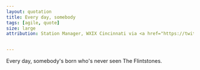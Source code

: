 ```yaml
---
layout: quotation
title: Every day, somebody
tags: [agile, quote]
size: large
attribution: Station Manager, WXIX Cincinnati via <a href="https://twitter.com/hotdogsladies">Merlin Mann</a>


---
```


Every day, somebody's born who's never seen The Flintstones.
